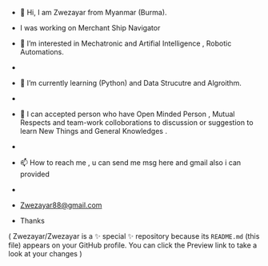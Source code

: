 - 👋 Hi, I am Zwezayar from Myanmar (Burma).
- I was working on Merchant Ship Navigator 

- 👀 I’m interested in Mechatronic and Artifial Intelligence ,  Robotic Automations.
- 
- 🌱 I’m currently learning (Python) and Data Strucutre and Algroithm.
- 
- 💞️ I can accepted person who have Open Minded Person , Mutual Respects and  team-work colloborations to discussion or suggestion to learn New Things and General Knowledges .
- 
- 📫 How to reach me , u can send me msg here and gmail also i can provided
-
- Zwezayar88@gmail.com
- Thanks 

( Zwezayar/Zwezayar is a ✨ special ✨ repository because its `README.md` (this file) appears on your GitHub profile.
You can click the Preview link to take a look at your changes )
